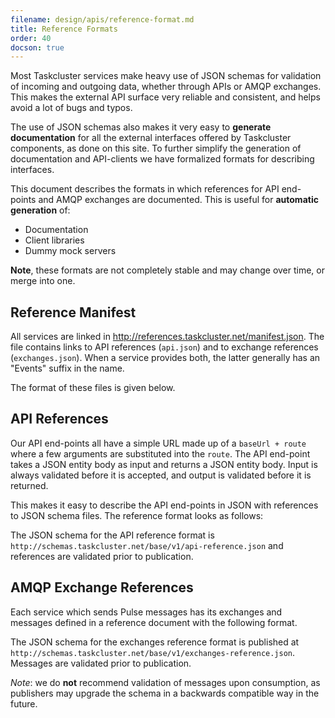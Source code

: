 ```yaml
---
filename: design/apis/reference-format.md
title: Reference Formats
order: 40
docson: true
---
```


Most Taskcluster services make heavy use of JSON schemas for validation of
incoming and outgoing data, whether through APIs or AMQP exchanges. This makes
the external API surface very reliable and consistent, and helps avoid a lot of
bugs and typos.

The use of JSON schemas also makes it very easy to **generate documentation**
for all the external interfaces offered by Taskcluster components, as done on
this site. To further simplify the generation of documentation and API-clients
we have formalized formats for describing interfaces.

This document describes the formats in which references for API end-points and
AMQP exchanges are documented. This is useful for **automatic generation** of:

 * Documentation
 * Client libraries
 * Dummy mock servers

**Note**, these formats are not completely stable and may change over time, or
merge into one.

## Reference Manifest

All services are linked in http://references.taskcluster.net/manifest.json.
The file contains links to API references (`api.json`) and to exchange
references (`exchanges.json`).  When a service provides both, the latter
generally has an "Events" suffix in the name.

The format of these files is given below.

## API References

Our API end-points all have a simple URL made up of a `baseUrl + route` where a
few arguments are substituted into the `route`. The API end-point takes a JSON
entity body as input and returns a JSON entity body. Input is always validated
before it is accepted, and output is validated before it is returned.

This makes it easy to describe the API end-points in JSON with references to
JSON schema files. The reference format looks as follows:

<div data-render-schema="http://schemas.taskcluster.net/base/v1/api-reference.json">
</div>

The JSON schema for the API reference format is
`http://schemas.taskcluster.net/base/v1/api-reference.json` and references are
validated prior to publication.

## AMQP Exchange References

Each service which sends Pulse messages has its exchanges and messages defined
in a reference document with the following format.

<div data-render-schema="http://schemas.taskcluster.net/base/v1/exchanges-reference.json">
</div>

The JSON schema for the exchanges reference format is published at
`http://schemas.taskcluster.net/base/v1/exchanges-reference.json`. Messages are
validated prior to publication.

_Note_: we do **not** recommend validation of messages upon consumption, as
publishers may upgrade the schema in a backwards compatible way in the future.
